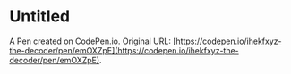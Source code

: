 # Untitled

A Pen created on CodePen.io. Original URL: [https://codepen.io/ihekfxyz-the-decoder/pen/emOXZpE](https://codepen.io/ihekfxyz-the-decoder/pen/emOXZpE).

